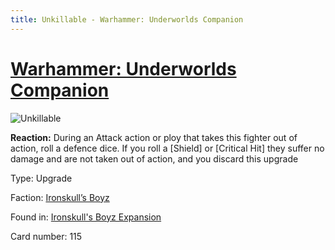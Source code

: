 ```yaml
---
title: Unkillable - Warhammer: Underworlds Companion
---
```


# [Warhammer: Underworlds Companion](https://guidokessels.github.io/wh-underworlds)

  

![Unkillable](https://warhammerunderworlds.com/wp-content/uploads/sites/6/2017/12/115_ENG-Unkillable.png)

<b>Reaction:</b> During an Attack action or ploy that takes this fighter out of action, roll a defence dice. If you roll a [Shield] or [Critical Hit] they suffer no damage and are not taken out of action, and you discard this upgrade

Type: Upgrade

Faction: [Ironskull’s Boyz](https://guidokessels.github.io/wh-underworlds/factions/ironskulls-boyz)

Found in: [Ironskull's Boyz Expansion](https://guidokessels.github.io/wh-underworlds/locations/ironskulls-boyz-expansion)

Card number: 115
